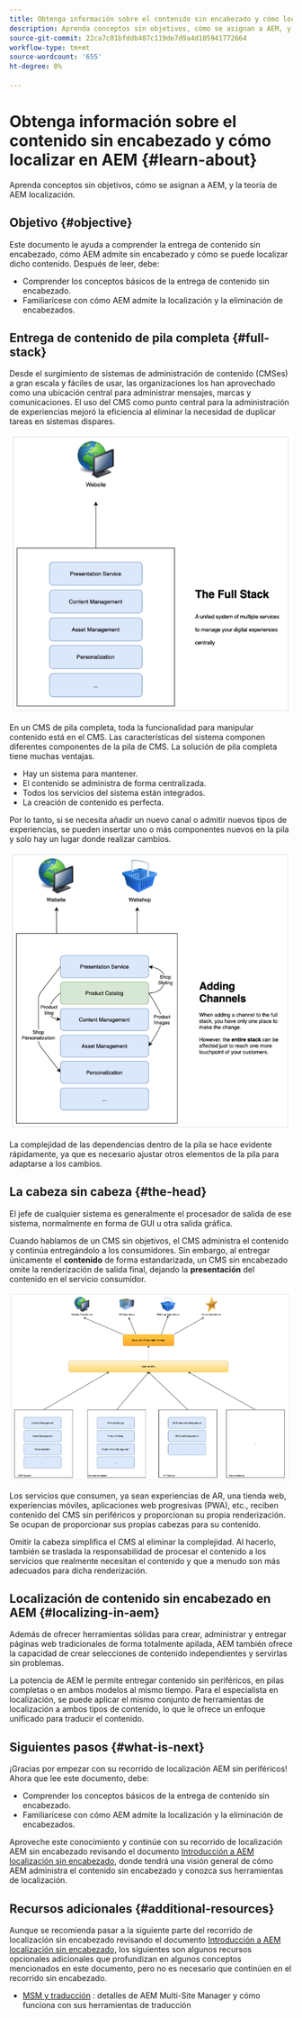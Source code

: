 ```yaml
---
title: Obtenga información sobre el contenido sin encabezado y cómo localizar en AEM
description: Aprenda conceptos sin objetivos, cómo se asignan a AEM, y la teoría de AEM localización.
source-git-commit: 22ca7c01bfddb407c119de7d9a4d105941772664
workflow-type: tm+mt
source-wordcount: '655'
ht-degree: 0%

---
```


# Obtenga información sobre el contenido sin encabezado y cómo localizar en AEM {#learn-about}

Aprenda conceptos sin objetivos, cómo se asignan a AEM, y la teoría de AEM localización.

## Objetivo {#objective}

Este documento le ayuda a comprender la entrega de contenido sin encabezado, cómo AEM admite sin encabezado y cómo se puede localizar dicho contenido. Después de leer, debe:

* Comprender los conceptos básicos de la entrega de contenido sin encabezado.
* Familiarícese con cómo AEM admite la localización y la eliminación de encabezados.

## Entrega de contenido de pila completa {#full-stack}

Desde el surgimiento de sistemas de administración de contenido (CMSes) a gran escala y fáciles de usar, las organizaciones los han aprovechado como una ubicación central para administrar mensajes, marcas y comunicaciones. El uso del CMS como punto central para la administración de experiencias mejoró la eficiencia al eliminar la necesidad de duplicar tareas en sistemas dispares.

![El clásico CMS de pila completa](/help/journey-headless/developer/assets/full-stack.png)

En un CMS de pila completa, toda la funcionalidad para manipular contenido está en el CMS. Las características del sistema componen diferentes componentes de la pila de CMS. La solución de pila completa tiene muchas ventajas.

* Hay un sistema para mantener.
* El contenido se administra de forma centralizada.
* Todos los servicios del sistema están integrados.
* La creación de contenido es perfecta.

Por lo tanto, si se necesita añadir un nuevo canal o admitir nuevos tipos de experiencias, se pueden insertar uno o más componentes nuevos en la pila y solo hay un lugar donde realizar cambios.

![Adición de un nuevo canal a la pila](/help/journey-headless/developer/assets/adding-channel.png)

La complejidad de las dependencias dentro de la pila se hace evidente rápidamente, ya que es necesario ajustar otros elementos de la pila para adaptarse a los cambios.

## La cabeza sin cabeza {#the-head}

El jefe de cualquier sistema es generalmente el procesador de salida de ese sistema, normalmente en forma de GUI u otra salida gráfica.

Cuando hablamos de un CMS sin objetivos, el CMS administra el contenido y continúa entregándolo a los consumidores. Sin embargo, al entregar únicamente el **contenido** de forma estandarizada, un CMS sin encabezado omite la renderización de salida final, dejando la **presentación** del contenido en el servicio consumidor.

![CMS sin encabezado](/help/journey-headless/developer/assets/headless-cms.png)

Los servicios que consumen, ya sean experiencias de AR, una tienda web, experiencias móviles, aplicaciones web progresivas (PWA), etc., reciben contenido del CMS sin periféricos y proporcionan su propia renderización. Se ocupan de proporcionar sus propias cabezas para su contenido.

Omitir la cabeza simplifica el CMS al eliminar la complejidad. Al hacerlo, también se traslada la responsabilidad de procesar el contenido a los servicios que realmente necesitan el contenido y que a menudo son más adecuados para dicha renderización.

## Localización de contenido sin encabezado en AEM {#localizing-in-aem}

Además de ofrecer herramientas sólidas para crear, administrar y entregar páginas web tradicionales de forma totalmente apilada, AEM también ofrece la capacidad de crear selecciones de contenido independientes y servirlas sin problemas.

La potencia de AEM le permite entregar contenido sin periféricos, en pilas completas o en ambos modelos al mismo tiempo. Para el especialista en localización, se puede aplicar el mismo conjunto de herramientas de localización a ambos tipos de contenido, lo que le ofrece un enfoque unificado para traducir el contenido.

## Siguientes pasos {#what-is-next}

¡Gracias por empezar con su recorrido de localización AEM sin periféricos! Ahora que lee este documento, debe:

* Comprender los conceptos básicos de la entrega de contenido sin encabezado.
* Familiarícese con cómo AEM admite la localización y la eliminación de encabezados.

Aproveche este conocimiento y continúe con su recorrido de localización AEM sin encabezado revisando el documento [Introducción a AEM localización sin encabezado](getting-started.md), donde tendrá una visión general de cómo AEM administra el contenido sin encabezado y conozca sus herramientas de localización.

## Recursos adicionales {#additional-resources}

Aunque se recomienda pasar a la siguiente parte del recorrido de localización sin encabezado revisando el documento [Introducción a AEM localización sin encabezado,](getting-started.md) los siguientes son algunos recursos opcionales adicionales que profundizan en algunos conceptos mencionados en este documento, pero no es necesario que continúen en el recorrido sin encabezado.

* [MSM y traducción](/help/sites-cloud/administering/msm-and-translation.md) : detalles de AEM Multi-Site Manager y cómo funciona con sus herramientas de traducción
